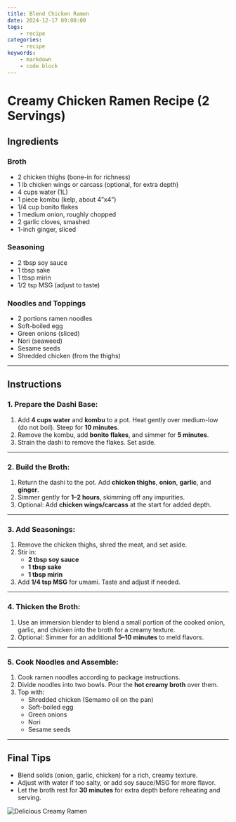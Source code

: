 ```yaml
---
title: Blend Chicken Ramen
date: 2024-12-17 09:00:00
tags:
    - recipe
categories:
    - recipe
keywords:
    - markdown
    - code block
---
```


# Creamy Chicken Ramen Recipe (2 Servings)

## Ingredients

### Broth
- 2 chicken thighs (bone-in for richness)  
- 1 lb chicken wings or carcass (optional, for extra depth)  
- 4 cups water (1L)
- 1 piece kombu (kelp, about 4”x4”)  
- 1/4 cup bonito flakes  
- 1 medium onion, roughly chopped  
- 2 garlic cloves, smashed  
- 1-inch ginger, sliced  

### Seasoning
- 2 tbsp soy sauce  
- 1 tbsp sake  
- 1 tbsp mirin  
- 1/2 tsp MSG (adjust to taste)  

### Noodles and Toppings
- 2 portions ramen noodles  
- Soft-boiled egg  
- Green onions (sliced)  
- Nori (seaweed)  
- Sesame seeds  
- Shredded chicken (from the thighs)  

---

## Instructions

### 1. Prepare the Dashi Base:
1. Add **4 cups water** and **kombu** to a pot. Heat gently over medium-low (do not boil). Steep for **10 minutes**.  
2. Remove the kombu, add **bonito flakes**, and simmer for **5 minutes**.  
3. Strain the dashi to remove the flakes. Set aside.  

---

### 2. Build the Broth:
1. Return the dashi to the pot. Add **chicken thighs**, **onion**, **garlic**, and **ginger**.  
2. Simmer gently for **1–2 hours**, skimming off any impurities.  
3. Optional: Add **chicken wings/carcass** at the start for added depth.  

---

### 3. Add Seasonings:
1. Remove the chicken thighs, shred the meat, and set aside.  
2. Stir in:  
   - **2 tbsp soy sauce**  
   - **1 tbsp sake**  
   - **1 tbsp mirin**  
3. Add **1/4 tsp MSG** for umami. Taste and adjust if needed.  

---

### 4. Thicken the Broth:
1. Use an immersion blender to blend a small portion of the cooked onion, garlic, and chicken into the broth for a creamy texture.  
2. Optional: Simmer for an additional **5–10 minutes** to meld flavors.  

---

### 5. Cook Noodles and Assemble:
1. Cook ramen noodles according to package instructions.  
2. Divide noodles into two bowls. Pour the **hot creamy broth** over them.  
3. Top with:  
   - Shredded chicken (Semamo oil on the pan)
   - Soft-boiled egg  
   - Green onions  
   - Nori  
   - Sesame seeds  

---

## Final Tips
- Blend solids (onion, garlic, chicken) for a rich, creamy texture.  
- Adjust with water if too salty, or add soy sauce/MSG for more flavor.  
- Let the broth rest for **30 minutes** for extra depth before reheating and serving.  

![Delicious Creamy Ramen](/files/ramen-chicken.jpeg)